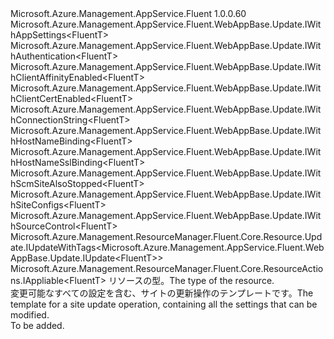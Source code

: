 <Type Name="IUpdate&lt;FluentT&gt;" FullName="Microsoft.Azure.Management.AppService.Fluent.WebAppBase.Update.IUpdate&lt;FluentT&gt;">
  <TypeSignature Language="C#" Value="public interface IUpdate&lt;FluentT&gt; : Microsoft.Azure.Management.AppService.Fluent.WebAppBase.Update.IWithAppSettings&lt;FluentT&gt;, Microsoft.Azure.Management.AppService.Fluent.WebAppBase.Update.IWithAuthentication&lt;FluentT&gt;, Microsoft.Azure.Management.AppService.Fluent.WebAppBase.Update.IWithClientAffinityEnabled&lt;FluentT&gt;, Microsoft.Azure.Management.AppService.Fluent.WebAppBase.Update.IWithClientCertEnabled&lt;FluentT&gt;, Microsoft.Azure.Management.AppService.Fluent.WebAppBase.Update.IWithConnectionString&lt;FluentT&gt;, Microsoft.Azure.Management.AppService.Fluent.WebAppBase.Update.IWithHostNameBinding&lt;FluentT&gt;, Microsoft.Azure.Management.AppService.Fluent.WebAppBase.Update.IWithHostNameSslBinding&lt;FluentT&gt;, Microsoft.Azure.Management.AppService.Fluent.WebAppBase.Update.IWithScmSiteAlsoStopped&lt;FluentT&gt;, Microsoft.Azure.Management.AppService.Fluent.WebAppBase.Update.IWithSiteConfigs&lt;FluentT&gt;, Microsoft.Azure.Management.AppService.Fluent.WebAppBase.Update.IWithSourceControl&lt;FluentT&gt;, Microsoft.Azure.Management.ResourceManager.Fluent.Core.Resource.Update.IUpdateWithTags&lt;Microsoft.Azure.Management.AppService.Fluent.WebAppBase.Update.IUpdate&lt;FluentT&gt;&gt;, Microsoft.Azure.Management.ResourceManager.Fluent.Core.ResourceActions.IAppliable&lt;FluentT&gt;" />
  <TypeSignature Language="ILAsm" Value=".class public interface auto ansi abstract IUpdate`1&lt;FluentT&gt; implements class Microsoft.Azure.Management.AppService.Fluent.WebAppBase.Update.IWithAppSettings`1&lt;!FluentT&gt;, class Microsoft.Azure.Management.AppService.Fluent.WebAppBase.Update.IWithAuthentication`1&lt;!FluentT&gt;, class Microsoft.Azure.Management.AppService.Fluent.WebAppBase.Update.IWithClientAffinityEnabled`1&lt;!FluentT&gt;, class Microsoft.Azure.Management.AppService.Fluent.WebAppBase.Update.IWithClientCertEnabled`1&lt;!FluentT&gt;, class Microsoft.Azure.Management.AppService.Fluent.WebAppBase.Update.IWithConnectionString`1&lt;!FluentT&gt;, class Microsoft.Azure.Management.AppService.Fluent.WebAppBase.Update.IWithHostNameBinding`1&lt;!FluentT&gt;, class Microsoft.Azure.Management.AppService.Fluent.WebAppBase.Update.IWithHostNameSslBinding`1&lt;!FluentT&gt;, class Microsoft.Azure.Management.AppService.Fluent.WebAppBase.Update.IWithScmSiteAlsoStopped`1&lt;!FluentT&gt;, class Microsoft.Azure.Management.AppService.Fluent.WebAppBase.Update.IWithSiteConfigs`1&lt;!FluentT&gt;, class Microsoft.Azure.Management.AppService.Fluent.WebAppBase.Update.IWithSourceControl`1&lt;!FluentT&gt;, class Microsoft.Azure.Management.ResourceManager.Fluent.Core.Resource.Update.IUpdateWithTags`1&lt;class Microsoft.Azure.Management.AppService.Fluent.WebAppBase.Update.IUpdate`1&lt;!FluentT&gt;&gt;, class Microsoft.Azure.Management.ResourceManager.Fluent.Core.ResourceActions.IAppliable`1&lt;!FluentT&gt;, class Microsoft.Azure.Management.ResourceManager.Fluent.Core.ResourceActions.IIndexable" />
  <TypeSignature Language="DocId" Value="T:Microsoft.Azure.Management.AppService.Fluent.WebAppBase.Update.IUpdate`1" />
  <TypeSignature Language="VB.NET" Value="Public Interface IUpdate(Of FluentT)&#xA;Implements IAppliable(Of FluentT), IUpdateWithTags(Of IUpdate(Of FluentT)), IWithAppSettings(Of FluentT), IWithAuthentication(Of FluentT), IWithClientAffinityEnabled(Of FluentT), IWithClientCertEnabled(Of FluentT), IWithConnectionString(Of FluentT), IWithHostNameBinding(Of FluentT), IWithHostNameSslBinding(Of FluentT), IWithScmSiteAlsoStopped(Of FluentT), IWithSiteConfigs(Of FluentT), IWithSourceControl(Of FluentT)" />
  <TypeSignature Language="F#" Value="type IUpdate&lt;'FluentT&gt; = interface&#xA;    interface IAppliable&lt;'FluentT&gt;&#xA;    interface IIndexable&#xA;    interface IUpdateWithTags&lt;IUpdate&lt;'FluentT&gt;&gt;&#xA;    interface IWithClientAffinityEnabled&lt;'FluentT&gt;&#xA;    interface IWithClientCertEnabled&lt;'FluentT&gt;&#xA;    interface IWithScmSiteAlsoStopped&lt;'FluentT&gt;&#xA;    interface IWithSiteConfigs&lt;'FluentT&gt;&#xA;    interface IWithAppSettings&lt;'FluentT&gt;&#xA;    interface IWithConnectionString&lt;'FluentT&gt;&#xA;    interface IWithSourceControl&lt;'FluentT&gt;&#xA;    interface IWithHostNameBinding&lt;'FluentT&gt;&#xA;    interface IWithHostNameSslBinding&lt;'FluentT&gt;&#xA;    interface IWithAuthentication&lt;'FluentT&gt;" />
  <AssemblyInfo>
    <AssemblyName>Microsoft.Azure.Management.AppService.Fluent</AssemblyName>
    <AssemblyVersion>1.0.0.60</AssemblyVersion>
  </AssemblyInfo>
  <TypeParameters>
    <TypeParameter Name="FluentT" />
  </TypeParameters>
  <Interfaces>
    <Interface>
      <InterfaceName>Microsoft.Azure.Management.AppService.Fluent.WebAppBase.Update.IWithAppSettings&lt;FluentT&gt;</InterfaceName>
    </Interface>
    <Interface>
      <InterfaceName>Microsoft.Azure.Management.AppService.Fluent.WebAppBase.Update.IWithAuthentication&lt;FluentT&gt;</InterfaceName>
    </Interface>
    <Interface>
      <InterfaceName>Microsoft.Azure.Management.AppService.Fluent.WebAppBase.Update.IWithClientAffinityEnabled&lt;FluentT&gt;</InterfaceName>
    </Interface>
    <Interface>
      <InterfaceName>Microsoft.Azure.Management.AppService.Fluent.WebAppBase.Update.IWithClientCertEnabled&lt;FluentT&gt;</InterfaceName>
    </Interface>
    <Interface>
      <InterfaceName>Microsoft.Azure.Management.AppService.Fluent.WebAppBase.Update.IWithConnectionString&lt;FluentT&gt;</InterfaceName>
    </Interface>
    <Interface>
      <InterfaceName>Microsoft.Azure.Management.AppService.Fluent.WebAppBase.Update.IWithHostNameBinding&lt;FluentT&gt;</InterfaceName>
    </Interface>
    <Interface>
      <InterfaceName>Microsoft.Azure.Management.AppService.Fluent.WebAppBase.Update.IWithHostNameSslBinding&lt;FluentT&gt;</InterfaceName>
    </Interface>
    <Interface>
      <InterfaceName>Microsoft.Azure.Management.AppService.Fluent.WebAppBase.Update.IWithScmSiteAlsoStopped&lt;FluentT&gt;</InterfaceName>
    </Interface>
    <Interface>
      <InterfaceName>Microsoft.Azure.Management.AppService.Fluent.WebAppBase.Update.IWithSiteConfigs&lt;FluentT&gt;</InterfaceName>
    </Interface>
    <Interface>
      <InterfaceName>Microsoft.Azure.Management.AppService.Fluent.WebAppBase.Update.IWithSourceControl&lt;FluentT&gt;</InterfaceName>
    </Interface>
    <Interface>
      <InterfaceName>Microsoft.Azure.Management.ResourceManager.Fluent.Core.Resource.Update.IUpdateWithTags&lt;Microsoft.Azure.Management.AppService.Fluent.WebAppBase.Update.IUpdate&lt;FluentT&gt;&gt;</InterfaceName>
    </Interface>
    <Interface>
      <InterfaceName>Microsoft.Azure.Management.ResourceManager.Fluent.Core.ResourceActions.IAppliable&lt;FluentT&gt;</InterfaceName>
    </Interface>
  </Interfaces>
  <Docs>
    <typeparam name="FluentT"><span data-ttu-id="ceda9-101">リソースの型。</span><span class="sxs-lookup"><span data-stu-id="ceda9-101">The type of the resource.</span></span></typeparam>
    <summary>
            <span data-ttu-id="ceda9-102">変更可能なすべての設定を含む、サイトの更新操作のテンプレートです。</span><span class="sxs-lookup"><span data-stu-id="ceda9-102">The template for a site update operation, containing all the settings that can be modified.</span></span>
            </summary>
    <remarks>To be added.</remarks>
  </Docs>
  <Members />
</Type>